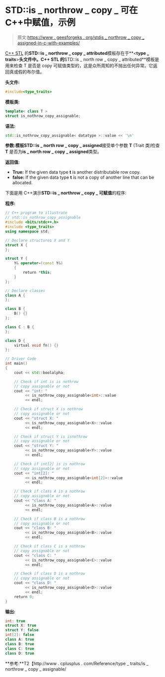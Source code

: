# STD::is _ northrow _ copy _ 可在 C++中赋值，示例

> 原文:[https://www . geesforgeks . org/stdis _ northrow _ copy _ assigned-in-c-with-examples/](https://www.geeksforgeeks.org/stdis_nothrow_copy_assignable-in-c-with-examples/)

[C++ STL](https://www.geeksforgeeks.org/the-c-standard-template-library-stl/) 的**STD::is _ northrow _ copy _ attributed**模板存在于**<**type _ traits**>**头文件中。C++ STL 的**STD::is _ north row _ copy _ attributed**模板是用来检查 T 是否是 copy 可赋值类型的，这是众所周知的不抛出任何异常。它返回真或假的布尔值。

**头文件:**

```cpp
#include<type_traits>

```

**模板类:**

```cpp
template< class T >
struct is_nothrow_copy_assignable;

```

**语法:**

```cpp
std::is_nothrow_copy_assignable< datatype >::value << '\n'

```

**参数:**模板**STD::is _ north row _ copy _ assigned**接受单个参数 **T** (Trait 类)检查 **T** 是否为**is _ north row _ copy _ assigned**类型。

**返回值:**

*   **True:** If the given data type **t** is another distributable row copy.
*   **false:** If the given data type **t** is not a copy of another line that can be allocated.

下面是用 C++演示**STD::is _ northrow _ copy _ 可赋值**的程序:

**程序:**

```cpp
// C++ program to illustrate
// std::is_nothrow_copy_assignable
#include <bits/stdc++.h>
#include <type_traits>
using namespace std;

// Declare structures X and Y
struct X {
};

struct Y {
    Y& operator=(const Y&)
    {
        return *this;
    }
};

// Declare classes
class A {
};

class B {
    B() {}
};

class C : B {
};

class D {
    virtual void fn() {}
};

// Driver Code
int main()
{
    cout << std::boolalpha;

    // Check if int is is nothrow
    // copy assignable or not
    cout << "int: "
         << is_nothrow_copy_assignable<int>::value
         << endl;

    // Check if struct X is nothrow
    // copy assignable or not
    cout << "struct X: "
         << is_nothrow_copy_assignable<X>::value
         << endl;

    // Check if struct Y is isnothrow
    // copy assignable or not
    cout << "struct Y: "
         << is_nothrow_copy_assignable<Y>::value
         << endl;

    // Check if int[2] is is nothrow
    // copy assignable or not
    cout << "int[2]: "
         << is_nothrow_copy_assignable<int[2]>::value
         << endl;

    // Check if class A is a nothrow
    // copy assignable or not
    cout << "class A: "
         << is_nothrow_copy_assignable<A>::value
         << endl;

    // Check if class B is a nothrow
    // copy assignable or not
    cout << "class B: "
         << is_nothrow_copy_assignable<B>::value
         << endl;

    // Check if class C is a nothrow
    // copy assignable or not
    cout << "class C: "
         << is_nothrow_copy_assignable<C>::value
         << endl;

    // Check if class D is a nothrow
    // copy assignable or not
    cout << "class D: "
         << is_nothrow_copy_assignable<D>::value
         << endl;
    return 0;
}
```

**输出:**

```cpp
int: true
struct X: true
struct Y: false
int[2]: false
class A: true
class B: true
class C: true
class D: true

```

**参考:**T2【http://www . cplusplus . com/Reference/type _ traits/is _ northrow _ copy _ assignable/